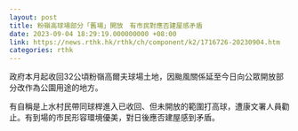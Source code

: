 ```yaml
---
layout: post
title: 粉嶺高球場部分「舊場」開放　有市民對應否建屋感矛盾
date: 2023-09-04 18:29:19.000000000 +08:00
link: https://news.rthk.hk/rthk/ch/component/k2/1716726-20230904.htm
categories: rthk
---
```


政府本月起收回32公頃粉嶺高爾夫球場土地，因颱風關係延至今日向公眾開放部分改作為公園用途的地方。

有自稱是上水村民帶同球桿進入已收回、但未開放的範圍打高球，遭康文署人員勸止。有到場的市民形容環境優美，對日後應否建屋感到矛盾。
